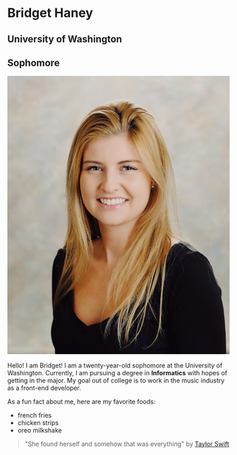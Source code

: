 # Bridget Haney
## University of Washington
## Sophomore

![Photo of Me](photo/bridget.jpg)

Hello! I am Bridget! I am a twenty-year-old sophomore at the University of Washington. Currently, I am pursuing a degree in **Informatics** with hopes of getting in the major. My goal out of college is to work in the music industry as a front-end developer.

As a fun fact about me, here are my favorite foods:

- french fries
- chicken strips
- oreo milkshake

> "She found herself and somehow that was everything" by [Taylor Swift](https://www.vanityfair.com/hollywood/2014/10/taylor-swift-1989-secret-messages)
